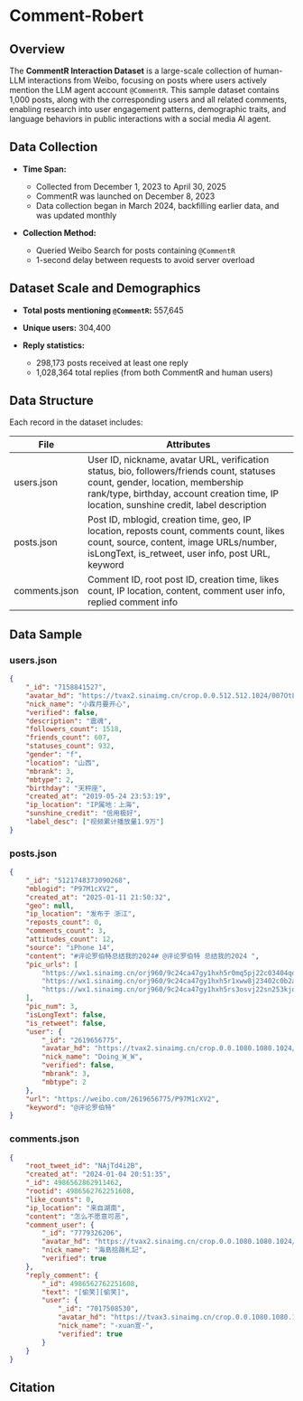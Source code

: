 # Comment-Robert

## Overview

The **CommentR Interaction Dataset** is a large-scale collection of human-LLM interactions from Weibo, focusing on posts where users actively mention the LLM agent account `@CommentR`. This sample dataset contains 1,000 posts, along with the corresponding users and all related comments, enabling research into user engagement patterns, demographic traits, and language behaviors in public interactions with a social media AI agent.

## Data Collection

* **Time Span:**

  * Collected from December 1, 2023 to April 30, 2025
  * CommentR was launched on December 8, 2023
  * Data collection began in March 2024, backfilling earlier data, and was updated monthly
* **Collection Method:**

  * Queried Weibo Search for posts containing `@CommentR`
  * 1-second delay between requests to avoid server overload

## Dataset Scale and Demographics

* **Total posts mentioning `@CommentR`:** 557,645

* **Unique users:** 304,400

* **Reply statistics:**

  * 298,173 posts received at least one reply
  * 1,028,364 total replies (from both CommentR and human users)

## Data Structure

Each record in the dataset includes:

| File          | Attributes                                                                 |
| ------------- | -------------------------------------------------------------------------- |
| users.json    | User ID, nickname, avatar URL, verification status, bio, followers/friends count, statuses count, gender, location, membership rank/type, birthday, account creation time, IP location, sunshine credit, label description |
| posts.json    | Post ID, mblogid, creation time, geo, IP location, reposts count, comments count, likes count, source, content, image URLs/number, isLongText, is_retweet, user info, post URL, keyword |
| comments.json | Comment ID, root post ID, creation time, likes count, IP location, content, comment user info, replied comment info |


## Data Sample

### users.json
```json
{
    "_id": "7158841527",
    "avatar_hd": "https://tvax2.sinaimg.cn/crop.0.0.512.512.1024/007OtLHVly8hag5b1x4i1j30e80e83z0.jpg",
    "nick_name": "小霖月要开心",
    "verified": false,
    "description": "震魂",
    "followers_count": 1518,
    "friends_count": 607,
    "statuses_count": 932,
    "gender": "f",
    "location": "山西",
    "mbrank": 3,
    "mbtype": 2,
    "birthday": "天秤座",
    "created_at": "2019-05-24 23:53:19",
    "ip_location": "IP属地：上海",
    "sunshine_credit": "信用极好",
    "label_desc": ["视频累计播放量1.9万"]
}
```
### posts.json 
```json
{
    "_id": "5121748373090268",
    "mblogid": "P97M1cXV2",
    "created_at": "2025-01-11 21:50:32",
    "geo": null,
    "ip_location": "发布于 浙江",
    "reposts_count": 0,
    "comments_count": 3,
    "attitudes_count": 12,
    "source": "iPhone 14",
    "content": "#评论罗伯特总结我的2024# @评论罗伯特 总结我的2024 ",
    "pic_urls": [
        "https://wx1.sinaimg.cn/orj960/9c24ca47gy1hxh5r0mq5pj22c03404qq",
        "https://wx1.sinaimg.cn/orj960/9c24ca47gy1hxh5r1xww8j23402c0b2a",
        "https://wx1.sinaimg.cn/orj960/9c24ca47gy1hxh5rs3osvj22sn253kjo"
    ],
    "pic_num": 3,
    "isLongText": false,
    "is_retweet": false,
    "user": {
        "_id": "2619656775",
        "avatar_hd": "https://tvax2.sinaimg.cn/crop.0.0.1080.1080.1024/9c24ca47ly8hmbfx2bhv5j20u00u079d.jpg",
        "nick_name": "Doing_W_W",
        "verified": false,
        "mbrank": 3,
        "mbtype": 2
    },
    "url": "https://weibo.com/2619656775/P97M1cXV2",
    "keyword": "@评论罗伯特"
}
```
### comments.json
```json
{
    "root_tweet_id": "NAjTd4i2B",
    "created_at": "2024-01-04 20:51:35",
    "_id": 4986562862911462,
    "rootid": 4986562762251608,
    "like_counts": 0,
    "ip_location": "来自湖南",
    "content": "怎么不愿意可恶",
    "comment_user": {
        "_id": "7779326206",
        "avatar_hd": "https://tvax2.sinaimg.cn/crop.0.0.1080.1080.1024/008utg7kly8hts5dbp5v8j30u00u0n00.jpg",
        "nick_name": "海島拾薇札記",
        "verified": true
    },
    "reply_comment": {
        "_id": 4986562762251608,
        "text": "[偷笑][偷笑]",
        "user": {
            "_id": "7017508530",
            "avatar_hd": "https://tvax3.sinaimg.cn/crop.0.0.1080.1080.1024/007EUKxsgy1hu2hzozkzkj30u00u0gov.jpg",
            "nick_name": "-xuan宣-",
            "verified": true
        }
    }
}
```

## Citation


